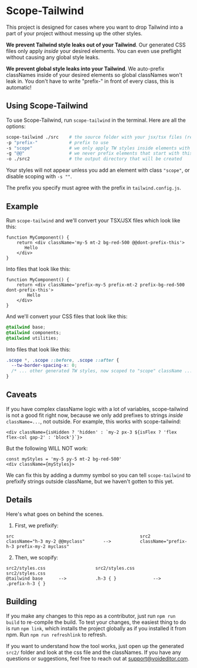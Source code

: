 # Scope-Tailwind
This project is designed for cases where you want to drop Tailwind into a part of your project without messing up the other styles. 

**We prevent Tailwind style leaks out of your Tailwind**. Our generated CSS files only apply *inside* your desired elements. You can even use preflight without causing any global style leaks. 

**We prevent global style leaks into your Tailwind**. We auto-prefix classNames inside of your desired elements so global classNames won't leak in. You don't have to write "prefix-" in front of every class, this is automatic!


## Using Scope-Tailwind


To use Scope-Tailwind, run `scope-tailwind` in the terminal. Here are all the options:

```bash
scope-tailwind ./src    # the source folder with your jsx/tsx files (required)
-p "prefix-"            # prefix to use
-s "scope"              # we only apply TW styles inside elements with this class as an ancestor
-g "@@"                 # we never prefix elements that start with this
-o ./src2               # the output directory that will be created
```

Your styles will not appear unless you add an element with class `"scope"`, or disable scoping with `-s ""`. 

The prefix you specify must agree with the prefix in `tailwind.config.js`.



## Example
Run `scope-tailwind` and we'll convert your TSX/JSX files which look like this:

```tsx
function MyComponent() {
    return <div className='my-5 mt-2 bg-red-500 @@dont-prefix-this'>
       Hello
    </div>
}
```

Into files that look like this:

```tsx
function MyComponent() {
    return <div className='prefix-my-5 prefix-mt-2 prefix-bg-red-500 dont-prefix-this'>
        Hello
    </div>
}
```

And we'll convert your CSS files that look like this:

```css
@tailwind base;
@tailwind components;
@tailwind utilities;
```

Into files that look like this:
```css
.scope *, .scope ::before, .scope ::after {
  --tw-border-spacing-x: 0;
  /* ... other generated TW styles, now scoped to "scope" className ... */
}
```

## Caveats
If you have complex className logic with a lot of variables, scope-tailwind is not a good fit right now, because we only add prefixes to strings *inside* `className=...`, not outside. 
For example, this works with scope-tailwind:
```tsx
<div className={isHidden ? 'hidden' : `my-2 px-3 ${isFlex ? 'flex flex-col gap-2' : 'block'}`}>
```

But the following WILL NOT work:

```tsx
const myStyles = 'my-5 py-5 mt-2 bg-red-500'
<div className={myStyles}>
```

We can fix this by adding a dummy symbol so you can tell `scope-tailwind` to prefixify strings outside className, but we haven't gotten to this yet.

## Details

Here's what goes on behind the scenes.

1. First, we prefixify:
```raw
src                                                src2
className="h-3 my-2 @@myclass"       -->           className="prefix-h-3 prefix-my-2 myclass"
```



2. Then, we scopify:
```raw
src2/styles.css                   src2/styles.css                     src2/styles.css
@tailwind base      -->           .h-3 { }              -->           .prefix-h-3 { }
```


## Building

If you make any changes to this repo as a contributor, just run `npm run build` to re-compile the build.
To test your changes, the easiest thing to do is run `npm link`, which installs the project globally as if you installed it from npm. Run `npm run refreshlink` to refresh.

If you want to understand how the tool works, just open up the generated `src2/` folder and look at the css file and the classNames. If you have any questions or suggestions, feel free to reach out at support@voideditor.com.

